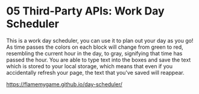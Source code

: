 # 05 Third-Party APIs: Work Day Scheduler

This is a work day scheduler, you can use it to plan out your day as you go! As time passes the colors on each block will change from green to red, resembling the current hour in the day, to gray, signifying that time has passed the hour. You are able to type text into the boxes and save the text which is stored to your local storage, which means that even if you accidentally refresh your page, the text that you've saved will reappear.

https://flamemygame.github.io/day-scheduler/